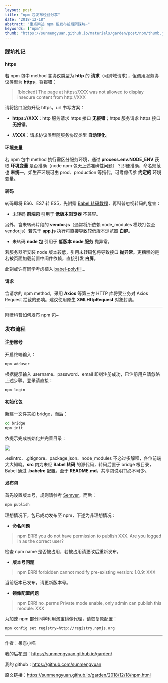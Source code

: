 ```yaml
---
layout: post
title: "npm 包发布经验分享"
date: "2018-12-18"
abstract: "重点阐述 npm 包发布前后所踩坑~"
keywords: ["npm"]
thumb: "https://sunmengyuan.github.io/materials/garden/post/npm/thumb.jpg"
---
```


### 踩坑札记

#### https

若 npm 包中 method 含协议类型为 __http__ 的 __请求__（可跨域请求），但调用服务协议类型为 __https__，将报错：

> \[blocked\] The page at https://XXX was not allowed to display insecure content from http://XXX

请将接口服务升级 https，url 书写方案：

+ __https://XXX__：http 服务请求 https 接口 __无报错__；https 服务请求 https 接口 __无报错__。

+ __//XXX__：请求协议类型随服务协议类型 __自动转化__。

#### 环境变量

若 npm 包中 method 执行需区分服务环境，通过 __process.env.NODE_ENV__ 获取 __环境变量__ 是否准确（node npm 包无上述准确性问题）？即便准确，命名规范也 __未统一__，如生产环境可由 prod、production 等指代。可考虑传参 __约定的__ 环境变量。

#### 转码

转码即将 ES6、ES7 转 ES5，先附赠 [Babel 转码教程](http://es6.ruanyifeng.com/#docs/intro#Babel-%E8%BD%AC%E7%A0%81%E5%99%A8)，再科普忽视转码的危害：

+ 未转码 __前端包__ 引用于 __低版本浏览器__ 不兼容。

另外，含未转码片段的 __vendor.js__（通常将所依赖 node_modules 模块打包至 vendor.js）若先于 __app.js__ 执行将直接导致较低版本浏览器 __白屏__。

+ 未转码 __node 包__ 引用于 __低版本 node 服务__ 抛异常。

若服务器所安装 node 版本较低，引用未转码包将导致接口 __抛异常__。更糟糕的是若被页面加载前置中间件依赖，直接引发 __白屏__。

此刻或许有同学考虑植入 [babel-polyfill](https://www.npmjs.com/package/babel-polyfill)...

#### 请求

含请求的 npm method，采用 __Axios__ 等第三方 HTTP 库将受业务对 Axios Request 拦截的影响。建议使用原生 __XMLHttpRequest__ 对象封装。

*****

附赠科普如何发布 npm 包~

### 发布流程

#### 注册账号

开启终端输入：

```bash
npm adduser
```

根据提示输入 username、password、email 即刻注册成功，已注册用户请忽略上述步骤。登录请直接：

```bash
npm login
```

#### 初始化包

新建一文件夹如 bridge，而后：

```bash
cd bridge
npm init
```

依提示完成初始化并完善目录：

![](https://sunmengyuan.github.io/materials/garden/post/npm/files.png)

.eslintrc、.gitignore、package.json、node_modules 不必过多解释，各位前端大大知晓。__src__ 内为未经 __Babel 转码__ 的源代码，转码后置于 bridge 根目录，Babel 通过 __.babelrc__ 配置。至于 __README.md__，共享包说明书必不可少。

#### 发布包

首先设置版本号，规则请参考 [Semver](https://semver.org/lang/zh-CN/)，而后：

```bash
npm publish
```

理想情况下，包已成功发布至 npm，下述为非理想情况：

+ __命名问题__

> npm ERR! you do not have permission to publish XXX. Are you logged in as the correct user?

检查 npm name 是否被占用，若被占用请更改后重新发布。

+ __版本号问题__

> npm ERR! forbidden cannot modify pre-existing version: 1.0.9: XXX

当前版本已发布，请更新版本号。

+ __镜像配置问题__

> npm ERR! no_perms Private mode enable, only admin can publish this module: XXX

为加速 npm 部分同学利用淘宝镜像代理，请恢复原配置：

```bash
npm config set registry=http://registry.npmjs.org
```

*****

作者：呆恋小喵

我的后花园：<https://sunmengyuan.github.io/garden/>

我的 github：<https://github.com/sunmengyuan>

原文链接：<https://sunmengyuan.github.io/garden/2018/12/18/npm.html>
